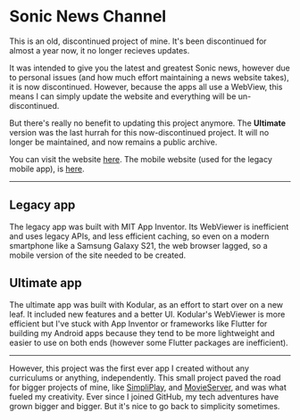 # Sonic News Channel
This is an old, discontinued project of mine. It's been discontinued for almost a year now, it no longer recieves updates.

It was intended to give you the latest and greatest Sonic news, however due to personal issues (and how much effort maintaining a news website takes), it is now discontinued. However,
because the apps all use a WebView, this means I can simply update the website and everything will be un-discontinued.

But there's really no benefit to updating this project anymore. The **Ultimate** version was the last hurrah for this now-discontinued project. It will no longer be maintained, and now remains a public archive.

You can visit the website [here](https://sites.google.com/view/sonicnews-snc/home).
The mobile website (used for the legacy mobile app), is [here](https://sites.google.com/view/snc-mobile/home).
________________________________

## Legacy app
The legacy app was built with MIT App Inventor. Its WebViewer is inefficient and uses legacy APIs, and less efficient caching, so even on a modern smartphone like a Samsung Galaxy S21,
the web browser lagged, so a mobile version of the site needed to be created.

## Ultimate app
The ultimate app was built with Kodular, as an effort to start over on a new leaf. It included new features and a better UI. Kodular's WebViewer is more efficient but I've stuck with App
Inventor or frameworks like Flutter for building my Android apps because they tend to be more lightweight and easier to use on both ends (however some Flutter packages are inefficient).

________________________________

However, this project was the first ever app I created without any curriculums or anything, independently. This small project paved the road for bigger projects of mine, like [SimpliPlay](https://simpliplay.netlify.app), and [MovieServer](https://aboutmovieserver.netlify.app), and was what fueled my creativity. Ever since I joined GitHub, my tech adventures have grown bigger and bigger. But it's nice to go back to simplicity sometimes.
